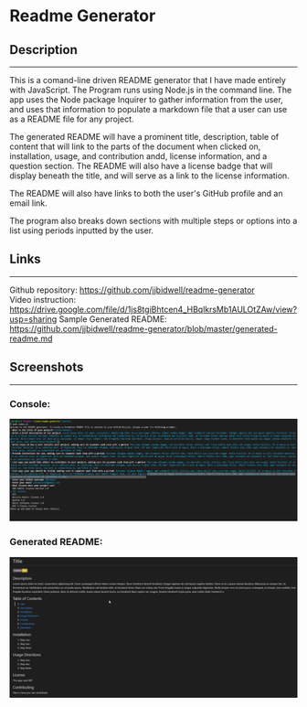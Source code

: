 # Readme Generator

## Description
--------------------------------------------

This is a comand-line driven README generator that I have made entirely with JavaScript. The Program runs using Node.js in the command line. The app uses the Node package Inquirer to gather information from the user, and uses that information to populate a markdown file that a user can use as a README file for any project.  

The generated README will have a prominent title, description, table of content that will link to the parts of the document when clicked on, installation, usage, and contribution andd, license information, and a question section. The README will also have a license badge that will display beneath the title, and will serve as a link to the license information. 

The README will also have links to both the user's GitHub profile and an email link.

The program also breaks down sections with multiple steps or options into a list using periods inputted by the user.



## Links
-------------------------------------------

Github repository: https://github.com/jjbidwell/readme-generator  
Video instruction: https://drive.google.com/file/d/1js8tgiBhtcen4_HBqlkrsMb1AULOtZAw/view?usp=sharing
Sample Generated README: https://github.com/jjbidwell/readme-generator/blob/master/generated-readme.md


## Screenshots  
--------------------------------------------
### Console:  
![Console](assets/images/console.png)

### Generated README:  
![Generated README](assets/images/readme.png)
